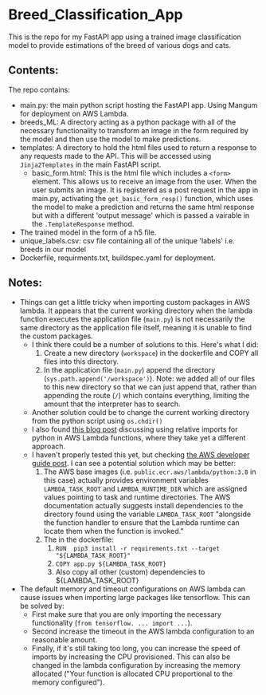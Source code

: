 # Breed_Classification_App
This is the repo for my FastAPI app using a trained image classification model to provide estimations of the breed of various dogs and cats.

## Contents:
The repo contains:
- main.py: the main python script hosting the FastAPI app. Using Mangum for deployment on AWS Lambda.
- breeds_ML: A directory acting as a python package with all of the necessary functionality to transform an image in the form required by the model and then use the model to make predictions.
- templates: A directory to hold the html files used to return a response to any requests made to the API. This will be accessed using `Jinja2Templates` in the main FastAPI script.
  - basic_form.html: This is the html file which includes a `<form>` element. This allows us to receive an image from the user. When the user submits an image. It is registered as a post request in the app in main.py, activating the `get_basic_form_resp()` function, which uses the model to make a prediction and returns the same html response but with a different 'output message' which is passed a vairable in the `.TemplateResponse` method.
- The trained model in the form of a h5 file.
- unique_labels.csv: csv file containing all of the unique 'labels' i.e. breeds in our model
- Dockerfile, requirments.txt, buildspec.yaml for deployment.
  
## Notes:
- Things can get a little tricky when importing custom packages in AWS lambda. It appears that the current working directory when the lambda function executes the application file (`main.py`) is not necessarily the same directory as the application file itself, meaning it is unable to find the custom packages.
  - I think there could be a number of solutions to this. Here's what I did:
    1. Create a new directory (`workspace`) in the dockerfile and COPY all files into this directory.
    2. In the application file (`main.py`) append the directory (`sys.path.append('/workspace')`). Note: we added all of our files to this new directory so that we can just append that, rather than appending the route (`/`) which contains everything, limiting the amount that the interpreter has to search.
  - Another solution could be to change the current working directory from the python script using `os.chdir()`
  - I also found [this blog post](https://xebia.com/blog/python-and-relative-imports-in-aws-lambda-functions/) discussing using relative imports for python in AWS Lambda functions, where they take yet a different approach.
  - I haven't properly tested this yet, but checking [the AWS developer guide post](https://docs.aws.amazon.com/lambda/latest/dg/images-create.html). I can see a potential solution which may be better:
    1. The AWS base images (i.e. `public.ecr.aws/lambda/python:3.8` in this case) actually provides environment variables `LAMBDA_TASK_ROOT` and `LAMBDA_RUNTIME_DIR` which are assigned values pointing to task and runtime directories. The AWS documentation actually suggests install dependencies to the directory found using the variable `LAMBDA_TASK_ROOT` "alongside the function handler to ensure that the Lambda runtime can locate them when the function is invoked."
    2. The in the dockerfile:
       1. `RUN  pip3 install -r requirements.txt --target "${LAMBDA_TASK_ROOT}"`
       2. `COPY app.py ${LAMBDA_TASK_ROOT}`
       3. Also copy all other (custom) dependencies to ${LAMBDA_TASK_ROOT}
- The default memory and timeout configurations on AWS lambda can cause issues when importing large packages like tensorflow. This can be solved by:
  - First make sure that you are only importing the necessary functionality (`from tensorflow. ... import ...`).
  - Second increase the timeout in the AWS lambda configuration to an reasonable amount.
  - Finally, if it's still taking too long, you can increase the speed of imports by increasing the CPU provisioned. This can also be changed in the lambda configuration by increasing the memory allocated ("Your function is allocated CPU proportional to the memory configured").